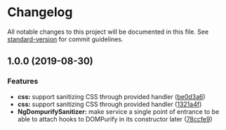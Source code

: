 # Changelog

All notable changes to this project will be documented in this file. See [standard-version](https://github.com/conventional-changelog/standard-version) for commit guidelines.

## 1.0.0 (2019-08-30)

### Features

-   **css:** support sanitizing CSS through provided handler ([be0d3a6](https://github.com/TinkoffCreditSystems/ng-dompurify/commit/be0d3a6))
-   **css:** support sanitizing CSS through provided handler ([1321a4f](https://github.com/TinkoffCreditSystems/ng-dompurify/commit/1321a4f))
-   **NgDompurifySanitizer:** make service a single point of entrance to be able to attach hooks to DOMPurify in its constructor later ([78ccfe9](https://github.com/TinkoffCreditSystems/ng-dompurify/commit/78ccfe9))
